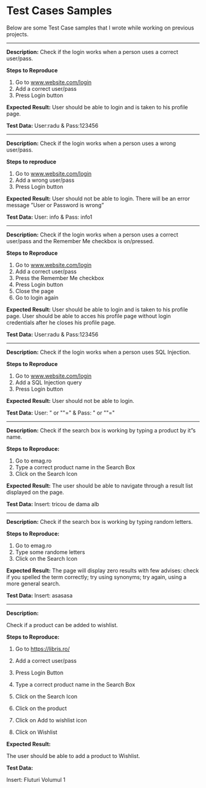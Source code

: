 # Test Cases Samples

Below are some Test Case samples that I wrote while working on previous projects.

---------------------

**Description:**
Check if the login works when a person uses a correct user/pass.

**Steps to Reproduce**
1. Go to www.website.com/login
2. Add a correct user/pass
3. Press Login button

**Expected Result:**
User should be able to login and is taken to his profile page.

**Test Data:**
User:radu & Pass:123456

---------------------
**Description:**
Check if the login works when a person uses a wrong user/pass.

**Steps to reproduce**
1. Go to www.website.com/login
2. Add a wrong user/pass
3. Press Login button

**Expected Result:**
User should not be able to login. There will be an error message ”User or Password is wrong”

**Test Data:**
User: info & Pass: info1

------------------

**Description:**
Check if the login works when a person uses a correct user/pass and the Remember Me checkbox is on/pressed.

 **Steps to Reproduce**
1. Go to www.website.com/login
2. Add a correct user/pass
3. Press the Remember Me checkbox
4. Press Login button
5. Close the page
6. Go to login again

**Expected Result:**
User should be able to login and is taken to his profile page.
User should be able to acces his profile page without login credentials after he closes his profile page.

**Test Data:**
User:radu & Pass:123456

---------------------
**Description:**
Check if the login works when a person uses SQL Injection.

**Steps to Reproduce**
1. Go to www.website.com/login
2. Add a SQL Injection query
3. Press Login button

**Expected Result:**
User should not be able to login.

**Test Data:**
User: " or ""=" & Pass: " or ""="

-----------------------

**Description:**
Check if the search box is working by typing a product by it”s name.

**Steps to Reproduce:**
1. Go to emag.ro
2. Type a correct product name in the Search Box
3. Click on the Search Icon

**Expected Result:**
The user should be able to navigate through a result list displayed on the page.

**Test Data:** 
Insert: tricou de dama alb 

------------------------

**Description:**
Check if the search box is working by typing random letters.

**Steps to Reproduce:**
1. Go to emag.ro
2. Type some randome letters
3. Click on the Search Icon

**Expected Result:**
The page will display zero results with few advises: check if you spelled the term correctly; try using synonyms; try again, using a more general search.

**Test Data:** 
Insert: asasasa

----------------------
**Description:**

Check if a product can be added to wishlist.

**Steps to Reproduce:**

1) Go to https://libris.ro/

2) Add a correct user/pass

3) Press Login Button

4) Type a correct product name in the Search Box

5) Click on the Search Icon

6) Click on the product

7) Click on Add to wishlist icon

8) Click on Wishlist 

**Expected Result:**

The user should be able to add a product to Wishlist.

**Test Data:**

Insert: Fluturi Volumul 1 
